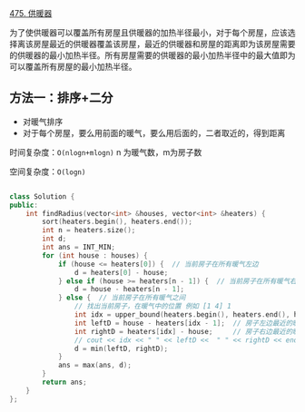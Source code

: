 [475. 供暖器](https://leetcode-cn.com/problems/heaters/)

为了使供暖器可以覆盖所有房屋且供暖器的加热半径最小，对于每个房屋，应该选择离该房屋最近的供暖器覆盖该房屋，最近的供暖器和房屋的距离即为该房屋需要的供暖器的最小加热半径。所有房屋需要的供暖器的最小加热半径中的最大值即为可以覆盖所有房屋的最小加热半径。

## 方法一：排序+二分

- 对暖气排序
- 对于每个房屋，要么用前面的暖气，要么用后面的，二者取近的，得到距离

时间复杂度：`O(nlogn+mlogn)` n 为暖气数，m为房子数

空间复杂度：`O(logn)`

```c++

class Solution {
public:
    int findRadius(vector<int> &houses, vector<int> &heaters) {
        sort(heaters.begin(), heaters.end());
        int n = heaters.size();
        int d;
        int ans = INT_MIN;
        for (int house : houses) {
            if (house <= heaters[0]) {  // 当前房子在所有暖气左边
                d = heaters[0] - house;
            } else if (house >= heaters[n - 1]) {  // 当前房子在所有暖气右边
                d = house - heaters[n - 1];
            } else {  // 当前房子在所有暖气之间
                // 找出当前房子，在暖气中的位置 例如 [1 4] 1
                int idx = upper_bound(heaters.begin(), heaters.end(), house) - heaters.begin();
                int leftD = house - heaters[idx - 1];  // 房子左边最近的暖气下标为 idx - 1
                int rightD = heaters[idx] - house;     // 房子右边最近的暖气下标为 idx
                // cout << idx << " " << leftD <<  " " << rightD << endl;
                d = min(leftD, rightD);
            }
            ans = max(ans, d);
        }
        return ans;
    }
};

```